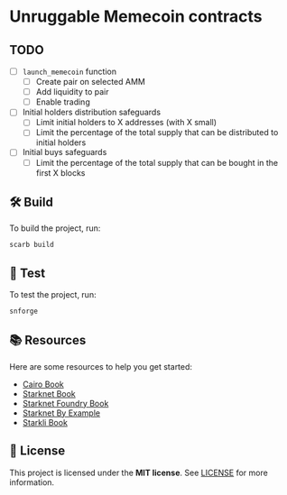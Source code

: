 # Unruggable Memecoin contracts

## TODO

- [ ] `launch_memecoin` function
  - [ ] Create pair on selected AMM
  - [ ] Add liquidity to pair
  - [ ] Enable trading
- [ ] Initial holders distribution safeguards
  - [ ] Limit initial holders to X addresses (with X small)
  - [ ] Limit the percentage of the total supply that can be distributed to initial holders
- [ ] Initial buys safeguards
  - [ ] Limit the percentage of the total supply that can be bought in the first X blocks

## 🛠️ Build

To build the project, run:

```bash
scarb build
```

## 🧪 Test

To test the project, run:

```bash
snforge
```

## 📚 Resources

Here are some resources to help you get started:

- [Cairo Book](https://book.cairo-lang.org/)
- [Starknet Book](https://book.starknet.io/)
- [Starknet Foundry Book](https://foundry-rs.github.io/starknet-foundry/)
- [Starknet By Example](https://starknet-by-example.voyager.online/)
- [Starkli Book](https://book.starkli.rs/)

## 📖 License

This project is licensed under the **MIT license**. See [LICENSE](LICENSE) for more information.
